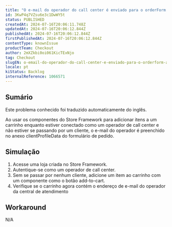 ```yaml
---
title: "O e-mail do operador do call center é enviado para o orderForm ao adicionar itens ao carrinho no front-end do Store Framework"
id: 3KwP4q7VZsu6e3c1DwWY5t
status: PUBLISHED
createdAt: 2024-07-16T20:06:11.748Z
updatedAt: 2024-07-16T20:06:12.844Z
publishedAt: 2024-07-16T20:06:12.844Z
firstPublishedAt: 2024-07-16T20:06:12.844Z
contentType: knownIssue
productTeam: Checkout
author: 2mXZkbi0oi061KicTExNjo
tag: Checkout
slugEN: o-email-do-operador-do-call-center-e-enviado-para-o-orderform-ao-adicionar-itens-ao-carrinho-no-frontend-do-store-framework
locale: pt
kiStatus: Backlog
internalReference: 1066571
---
```


## Sumário

<div class="alert alert-info">
  <p>Este problema conhecido foi traduzido automaticamente do inglês.</p>
</div>


Ao usar os componentes do Store Framework para adicionar itens a um carrinho enquanto estiver conectado como um operador de call center e não estiver se passando por um cliente, o e-mail do operador é preenchido no anexo clientProfileData do formulário de pedido.

## Simulação



1. Acesse uma loja criada no Store Framework.
2. Autentique-se como um operador de call center.
3. Sem se passar por nenhum cliente, adicione um item ao carrinho com um componente como o botão add-to-cart.
4. Verifique se o carrinho agora contém o endereço de e-mail do operador da central de atendimento

## Workaround


N/A





